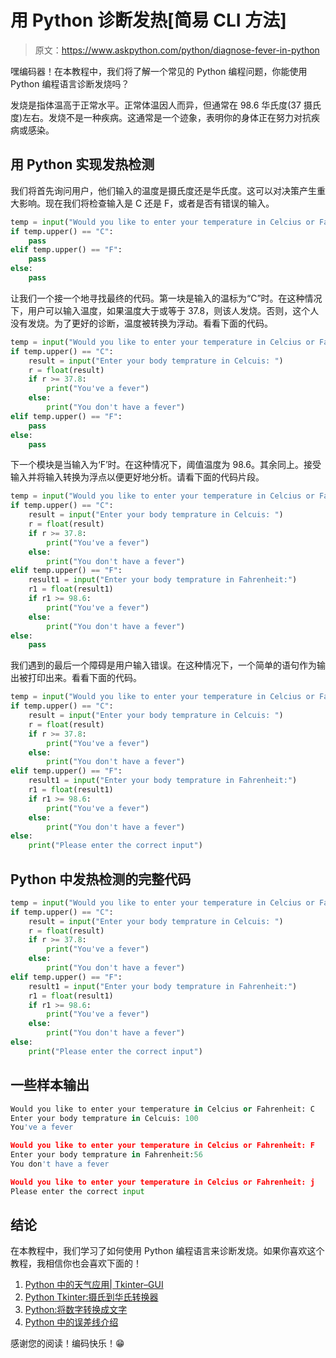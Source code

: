 # 用 Python 诊断发热[简易 CLI 方法]

> 原文：<https://www.askpython.com/python/diagnose-fever-in-python>

嘿编码器！在本教程中，我们将了解一个常见的 Python 编程问题，你能使用 Python 编程语言诊断发烧吗？

发烧是指体温高于正常水平。正常体温因人而异，但通常在 98.6 华氏度(37 摄氏度)左右。发烧不是一种疾病。这通常是一个迹象，表明你的身体正在努力对抗疾病或感染。

## 用 Python 实现发热检测

我们将首先询问用户，他们输入的温度是摄氏度还是华氏度。这可以对决策产生重大影响。现在我们将检查输入是 C 还是 F，或者是否有错误的输入。

```py
temp = input("Would you like to enter your temperature in Celcius or Fahrenheit: ")
if temp.upper() == "C":
    pass
elif temp.upper() == "F":
    pass
else:
    pass

```

让我们一个接一个地寻找最终的代码。第一块是输入的温标为“C”时。在这种情况下，用户可以输入温度，如果温度大于或等于 37.8，则该人发烧。否则，这个人没有发烧。为了更好的诊断，温度被转换为浮动。看看下面的代码。

```py
temp = input("Would you like to enter your temperature in Celcius or Fahrenheit: ")
if temp.upper() == "C":
    result = input("Enter your body temprature in Celcuis: ")
    r = float(result)
    if r >= 37.8:
        print("You've a fever")
    else:
        print("You don't have a fever")
elif temp.upper() == "F":
    pass
else:
    pass

```

下一个模块是当输入为‘F’时。在这种情况下，阈值温度为 98.6。其余同上。接受输入并将输入转换为浮点以便更好地分析。请看下面的代码片段。

```py
temp = input("Would you like to enter your temperature in Celcius or Fahrenheit: ")
if temp.upper() == "C":
    result = input("Enter your body temprature in Celcuis: ")
    r = float(result)
    if r >= 37.8:
        print("You've a fever")
    else:
        print("You don't have a fever")
elif temp.upper() == "F":
    result1 = input("Enter your body temprature in Fahrenheit:")
    r1 = float(result1)
    if r1 >= 98.6:
        print("You've a fever")
    else:
        print("You don't have a fever")
else:
    pass

```

我们遇到的最后一个障碍是用户输入错误。在这种情况下，一个简单的语句作为输出被打印出来。看看下面的代码。

```py
temp = input("Would you like to enter your temperature in Celcius or Fahrenheit: ")
if temp.upper() == "C":
    result = input("Enter your body temprature in Celcuis: ")
    r = float(result)
    if r >= 37.8:
        print("You've a fever")
    else:
        print("You don't have a fever")
elif temp.upper() == "F":
    result1 = input("Enter your body temprature in Fahrenheit:")
    r1 = float(result1)
    if r1 >= 98.6:
        print("You've a fever")
    else:
        print("You don't have a fever")
else:
    print("Please enter the correct input")

```

## Python 中发热检测的完整代码

```py
temp = input("Would you like to enter your temperature in Celcius or Fahrenheit: ")
if temp.upper() == "C":
    result = input("Enter your body temprature in Celcuis: ")
    r = float(result)
    if r >= 37.8:
        print("You've a fever")
    else:
        print("You don't have a fever")
elif temp.upper() == "F":
    result1 = input("Enter your body temprature in Fahrenheit:")
    r1 = float(result1)
    if r1 >= 98.6:
        print("You've a fever")
    else:
        print("You don't have a fever")
else:
    print("Please enter the correct input")

```

## 一些样本输出

```py
Would you like to enter your temperature in Celcius or Fahrenheit: C
Enter your body temprature in Celcuis: 100
You've a fever

Would you like to enter your temperature in Celcius or Fahrenheit: F
Enter your body temprature in Fahrenheit:56
You don't have a fever

Would you like to enter your temperature in Celcius or Fahrenheit: j
Please enter the correct input

```

## 结论

在本教程中，我们学习了如何使用 Python 编程语言来诊断发烧。如果你喜欢这个教程，我相信你也会喜欢下面的！

1.  [Python 中的天气应用| Tkinter–GUI](https://www.askpython.com/python/examples/gui-weather-app-in-python)
2.  [Python Tkinter:摄氏到华氏转换器](https://www.askpython.com/python-modules/tkinter/celsius-to-fahrenheit-converter)
3.  [Python:将数字转换成文字](https://www.askpython.com/python/python-convert-number-to-words)
4.  [Python 中的误差线介绍](https://www.askpython.com/python/examples/error-bars-in-python)

感谢您的阅读！编码快乐！😁